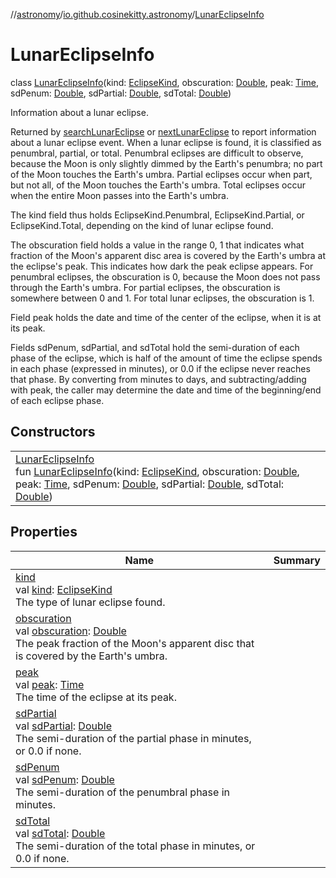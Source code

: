 //[astronomy](../../../index.md)/[io.github.cosinekitty.astronomy](../index.md)/[LunarEclipseInfo](index.md)

# LunarEclipseInfo

class [LunarEclipseInfo](index.md)(kind: [EclipseKind](../-eclipse-kind/index.md), obscuration: [Double](https://kotlinlang.org/api/latest/jvm/stdlib/kotlin-stdlib/kotlin/-double/index.html), peak: [Time](../-time/index.md), sdPenum: [Double](https://kotlinlang.org/api/latest/jvm/stdlib/kotlin-stdlib/kotlin/-double/index.html), sdPartial: [Double](https://kotlinlang.org/api/latest/jvm/stdlib/kotlin-stdlib/kotlin/-double/index.html), sdTotal: [Double](https://kotlinlang.org/api/latest/jvm/stdlib/kotlin-stdlib/kotlin/-double/index.html))

Information about a lunar eclipse.

Returned by [searchLunarEclipse](../search-lunar-eclipse.md) or [nextLunarEclipse](../next-lunar-eclipse.md) to report information about a lunar eclipse event. When a lunar eclipse is found, it is classified as penumbral, partial, or total. Penumbral eclipses are difficult to observe, because the Moon is only slightly dimmed by the Earth's penumbra; no part of the Moon touches the Earth's umbra. Partial eclipses occur when part, but not all, of the Moon touches the Earth's umbra. Total eclipses occur when the entire Moon passes into the Earth's umbra.

The kind field thus holds EclipseKind.Penumbral, EclipseKind.Partial, or EclipseKind.Total, depending on the kind of lunar eclipse found.

The obscuration field holds a value in the range 0, 1 that indicates what fraction of the Moon's apparent disc area is covered by the Earth's umbra at the eclipse's peak. This indicates how dark the peak eclipse appears. For penumbral eclipses, the obscuration is 0, because the Moon does not pass through the Earth's umbra. For partial eclipses, the obscuration is somewhere between 0 and 1. For total lunar eclipses, the obscuration is 1.

Field peak holds the date and time of the center of the eclipse, when it is at its peak.

Fields sdPenum, sdPartial, and sdTotal hold the semi-duration of each phase of the eclipse, which is half of the amount of time the eclipse spends in each phase (expressed in minutes), or 0.0 if the eclipse never reaches that phase. By converting from minutes to days, and subtracting/adding with peak, the caller may determine the date and time of the beginning/end of each eclipse phase.

## Constructors

| | |
|---|---|
| [LunarEclipseInfo](-lunar-eclipse-info.md)<br>fun [LunarEclipseInfo](-lunar-eclipse-info.md)(kind: [EclipseKind](../-eclipse-kind/index.md), obscuration: [Double](https://kotlinlang.org/api/latest/jvm/stdlib/kotlin-stdlib/kotlin/-double/index.html), peak: [Time](../-time/index.md), sdPenum: [Double](https://kotlinlang.org/api/latest/jvm/stdlib/kotlin-stdlib/kotlin/-double/index.html), sdPartial: [Double](https://kotlinlang.org/api/latest/jvm/stdlib/kotlin-stdlib/kotlin/-double/index.html), sdTotal: [Double](https://kotlinlang.org/api/latest/jvm/stdlib/kotlin-stdlib/kotlin/-double/index.html)) |

## Properties

| Name | Summary |
|---|---|
| [kind](kind.md)<br>val [kind](kind.md): [EclipseKind](../-eclipse-kind/index.md)<br>The type of lunar eclipse found. |
| [obscuration](obscuration.md)<br>val [obscuration](obscuration.md): [Double](https://kotlinlang.org/api/latest/jvm/stdlib/kotlin-stdlib/kotlin/-double/index.html)<br>The peak fraction of the Moon's apparent disc that is covered by the Earth's umbra. |
| [peak](peak.md)<br>val [peak](peak.md): [Time](../-time/index.md)<br>The time of the eclipse at its peak. |
| [sdPartial](sd-partial.md)<br>val [sdPartial](sd-partial.md): [Double](https://kotlinlang.org/api/latest/jvm/stdlib/kotlin-stdlib/kotlin/-double/index.html)<br>The semi-duration of the partial phase in minutes, or 0.0 if none. |
| [sdPenum](sd-penum.md)<br>val [sdPenum](sd-penum.md): [Double](https://kotlinlang.org/api/latest/jvm/stdlib/kotlin-stdlib/kotlin/-double/index.html)<br>The semi-duration of the penumbral phase in minutes. |
| [sdTotal](sd-total.md)<br>val [sdTotal](sd-total.md): [Double](https://kotlinlang.org/api/latest/jvm/stdlib/kotlin-stdlib/kotlin/-double/index.html)<br>The semi-duration of the total phase in minutes, or 0.0 if none. |
